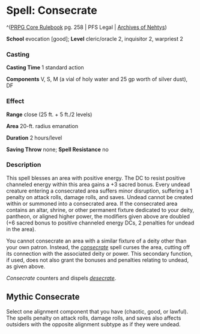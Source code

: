 # Spell: Consecrate

^([PRPG Core Rulebook][ss-consecrate] pg. 258 | PFS Legal | [Archives of Nehtys][sn-consecrate])

**School** evocation [good]; **Level** cleric/oracle 2, inquisitor 2, warpriest 2

### Casting

**Casting Time** 1 standard action  

**Components** V, S, M (a vial of holy water and 25 gp worth of silver dust), DF

### Effect

**Range** close (25 ft. + 5 ft./2 levels)  

**Area** 20-ft. radius emanation  

**Duration** 2 hours/level  

**Saving Throw** none; **Spell Resistance** no

### Description

This spell blesses an area with positive energy. The DC to resist positive channeled energy within this area gains a +3 sacred bonus. Every undead creature entering a consecrated area suffers minor disruption, suffering a 1 penalty on attack rolls, damage rolls, and saves. Undead cannot be created within or summoned into a consecrated area. If the consecrated area contains an altar, shrine, or other permanent fixture dedicated to your deity, pantheon, or aligned higher power, the modifiers given above are doubled (+6 sacred bonus to positive channeled energy DCs, 2 penalties for undead in the area).  

You cannot consecrate an area with a similar fixture of a deity other than your own patron. Instead, the _[consecrate]_ spell curses the area, cutting off its connection with the associated deity or power. This secondary function, if used, does not also grant the bonuses and penalties relating to undead, as given above.  

_Consecrate_ counters and dispels _[desecrate]_.

## Mythic Consecrate

Select one alignment component that you have (chaotic, good, or lawful). The spells penalty on attack rolls, damage rolls, and saves also affects outsiders with the opposite alignment subtype as if they were undead.

[ss-consecrate]: http://paizo.com/pathfinderRPG/v57
[sn-consecrate]: http://www.archivesofnethys.com/SpellDisplay.aspx?ItemName=Consecrate
[consecrate]: http://www.archivesofnethys.com/SpellDisplay.aspx?ItemName=consecrate
[desecrate]: http://www.archivesofnethys.com/SpellDisplay.aspx?ItemName=desecrate